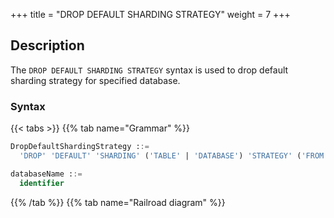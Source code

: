 +++
title = "DROP DEFAULT SHARDING STRATEGY"
weight = 7
+++

## Description

The `DROP DEFAULT SHARDING STRATEGY` syntax is used to drop default sharding strategy for specified database.

### Syntax

{{< tabs >}}
{{% tab name="Grammar" %}}
```sql
DropDefaultShardingStrategy ::=
  'DROP' 'DEFAULT' 'SHARDING' ('TABLE' | 'DATABASE') 'STRATEGY' ('FROM' databaseName)?

databaseName ::=
  identifier
```
{{% /tab %}}
{{% tab name="Railroad diagram" %}}
<iframe frameborder="0" name="diagram" id="diagram" width="100%" height="100%"></iframe>
{{% /tab %}}
{{< /tabs >}}

### Supplement

- When `databaseName` is not specified, the default is the currently used `DATABASE`. If `DATABASE` is not used, `No database selected` will be prompted.

### Example

- Drop default sharding table strategy for specified database.

```sql
DROP DEFAULT SHARDING TABLE STRATEGY FROM test1;
```

- Drop default sharding database strategy for current database.

```sql
DROP DEFAULT SHARDING DATABASE STRATEGY;
```

### Reserved word

`DROP`, `DEFAULT` , `SHARDING`, `TABLE`, `DATABASE` ,`STRATEGY`, `FROM`

### Related links

- [Reserved word](/en/reference/distsql/syntax/reserved-word/)
